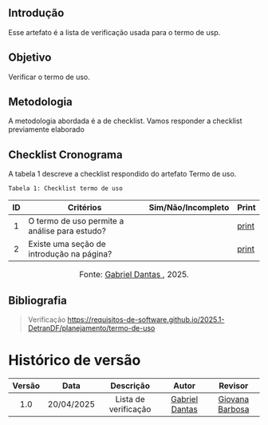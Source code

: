 ## Introdução
Esse artefato é a lista de verificação usada para o termo de usp.

## Objetivo
Verificar o termo de uso.

## Metodologia
A metodologia abordada é a de checklist. Vamos responder a checklist previamente elaborado

## Checklist Cronograma
A tabela 1 descreve a checklist respondido do artefato Termo de uso.

    Tabela 1: Checklist termo de uso

|ID| Critérios                             | Sim/Não/Incompleto        | Print
| :----: | --------- | ---------- | ---------- | 
| 1 | O termo de uso permite a análise para estudo?| | [print](https://aprender3.unb.br/pluginfile.php/3095981/mod_resource/content/57/FGA0303-T03.pdf) |
| 2 | Existe uma seção de introdução na página?| | [print](https://aprender3.unb.br/pluginfile.php/3095981/mod_resource/content/57/FGA0303-T03.pdf) |

<font size="3"><p style="text-align: center">Fonte: [Gabriel Dantas ](https://github.com/gbevi), 2025.</p></font>

## Bibliografia
> Verificação https://requisitos-de-software.github.io/2025.1-DetranDF/planejamento/termo-de-uso


# Histórico de versão

| Versão |    Data    |       Descrição        |                     Autor                      |                  Revisor                   |
| :----: | :--------: | :--------------------: | :--------------------------------------------: | :----------------------------------------: |
|  1.0   | 20/04/2025 | Lista de verificação | [Gabriel Dantas ](https://github.com/gbevi)  | [Giovana Barbosa ](https://github.com/gio221) |